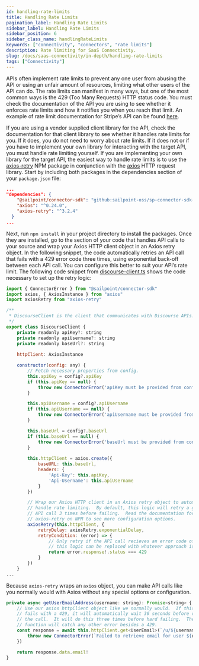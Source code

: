 ```yaml
---
id: handling-rate-limits
title: Handling Rate Limits
pagination_label: Handling Rate Limits
sidebar_label: Handling Rate Limits
sidebar_position: 6
sidebar_class_name: handlingRateLimits
keywords: ["connectivity", "connectors", "rate limits"]
description: Rate limiting for SaaS Connectivity.
slug: /docs/saas-connectivity/in-depth/handling-rate-limits
tags: ["Connectivity"]
---
```


APIs often implement rate limits to prevent any one user from abusing the API or using an unfair amount of resources, limiting what other users of the API can do. The rate limits can manifest in many ways, but one of the most common ways is the 429 (Too Many Requests) HTTP status code. You must check the documentation of the API you are using to see whether it enforces rate limits and how it notifies you when you reach that limit. An example of rate limit documentation for Stripe’s API can be found [here](https://stripe.com/docs/rate-limits).

If you are using a vendor supplied client library for the API, check the documentation for that client library to see whether it handles rate limits for you. If it does, you do not need to worry about rate limits. If it does not or if you have to implement your own library for interacting with the target API, you must handle rate limiting yourself. If you are implementing your own library for the target API, the easiest way to handle rate limits is to use the [axios-retry](https://www.npmjs.com/package/axios-retry) NPM package in conjunction with the [axios](https://www.npmjs.com/package/axios) HTTP request library. Start by including both packages in the dependencies section of your ```package.json``` file:

```json
...
"dependencies": {
    "@sailpoint/connector-sdk": "github:sailpoint-oss/sp-connector-sdk-js#main",
    "axios": "^0.24.0",
    "axios-retry": "^3.2.4"
  }
...
```

Next, run ```npm install``` in your project directory to install the packages. Once they are installed, go to the section of your code that handles API calls to your source and wrap your Axios HTTP client object in an Axios retry object. In the following snippet, the code automatically retries an API call that fails with a 429 error code three times, using exponential back-off between each API call. You can configure this better to suit your API’s rate limit.  The following code snippet from [discourse-client.ts](https://github.com/sailpoint-oss/discourse-connector-2/blob/main/src/discourse-client.ts) shows the code necessary to set up the retry logic:

```javascript
import { ConnectorError } from "@sailpoint/connector-sdk"
import axios, { AxiosInstance } from "axios"
import axiosRetry from "axios-retry"

/**
 * DiscourseClient is the client that communicates with Discourse APIs.
 */
export class DiscourseClient {
    private readonly apiKey?: string
    private readonly apiUsername?: string
    private readonly baseUrl?: string
    
    httpClient: AxiosInstance

    constructor(config: any) {
        // Fetch necessary properties from config.
        this.apiKey = config?.apiKey
        if (this.apiKey == null) {
            throw new ConnectorError('apiKey must be provided from config')
        }

        this.apiUsername = config?.apiUsername
        if (this.apiUsername == null) {
            throw new ConnectorError('apiUsername must be provided from config')
        }

        this.baseUrl = config?.baseUrl
        if (this.baseUrl == null) {
            throw new ConnectorError('baseUrl must be provided from config')
        }
 
        this.httpClient = axios.create({
            baseURL: this.baseUrl,
            headers: {
                'Api-Key': this.apiKey,
                'Api-Username': this.apiUsername
            }
        })

        // Wrap our Axios HTTP client in an Axios retry object to automatically
        // handle rate limiting.  By default, this logic will retry a given
        // API call 3 times before failing.  Read the documentation for 
        // axios-retry on NPM to see more configuration options.
        axiosRetry(this.httpClient, {
            retryDelay: axiosRetry.exponentialDelay,
            retryCondition: (error) => {
                // Only retry if the API call recieves an error code of 429
                // this logic can be replaced with whatever approach is necessary for your connector
                return error.response!.status === 429
            }
        })
    }
...
```

Because ```axios-retry``` wraps an ```axios``` object, you can make API calls like you normally would with Axios without any special options or configuration.

```javascript
private async getUserEmailAddress(username: string): Promise<string> {
    // Use our axios httpClient object like we normally would.  If this call
    // fails with a 429, it will automatically wait 30 seconds before retrying
    // the call.  It will do this three times before hard failing.  The catch
    // function will catch any other error besides a 429.
    const response = await this.httpClient.get<UserEmail>(`/u/${username}/emails.json`).catch(error => {
        throw new ConnectorError(`Failed to retrieve email for user ${username}`)
    })

    return response.data.email!
}
```
